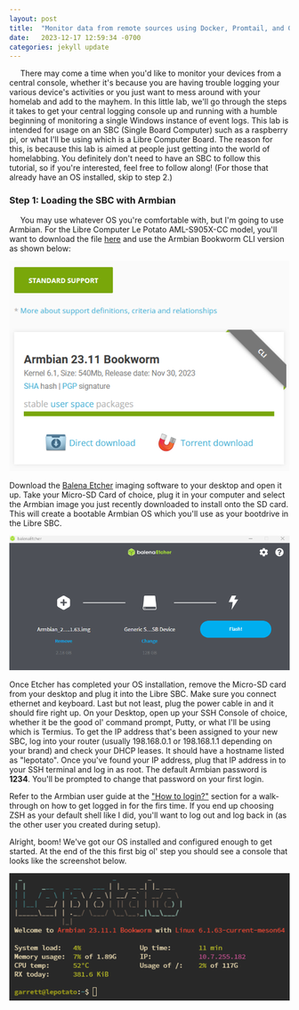 ```yaml
---
layout: post
title:  "Monitor data from remote sources using Docker, Promtail, and Grafana Loki on a Single Board Computer"
date:   2023-12-17 12:59:34 -0700
categories: jekyll update
---
```


&nbsp;&nbsp;&nbsp;&nbsp; There may come a time when you'd like to monitor your devices from a central console, whether it's because you are having trouble logging your various device's activities or you just want to mess around with your homelab and add to the mayhem.  In this little lab, we'll go through the steps it takes to get your central logging console up and running with a humble beginning of monitoring a single Windows instance of event logs.  This lab is intended for usage on an SBC (Single Board Computer) such as a raspberry pi, or what I'll be using which is a Libre Computer Board.  The reason for this, is because this lab is aimed at people just getting into the world of homelabbing.  You definitely don't need to have an SBC to follow this tutorial, so if you're interested, feel free to follow along!  (For those that already have an OS installed, skip to step 2.)

### Step 1: Loading the SBC with Armbian

&nbsp;&nbsp;&nbsp;&nbsp; You may use whatever OS you're comfortable with, but I'm going to use Armbian.  For the Libre Computer Le Potato AML-S905X-CC model, you'll want to download the file [here](https://www.armbian.com/lepotato/) and use the Armbian Bookworm CLI version as shown below:

![Alt](/photos/ArmbianDownload.png "ArmbianDownload")

Download the [Balena Etcher](https://etcher.balena.io/) imaging software to your desktop and open it up.  Take your Micro-SD Card of choice, plug it in your computer and select the Armbian image you just recently downloaded to install onto the SD card.  This will create a bootable Armbian OS which you'll use as your bootdrive in the Libre SBC.

![Alt](/photos/FlashingArmbian.png "FlashingArmbian")

Once Etcher has completed your OS installation, remove the Micro-SD card from your desktop and plug it into the Libre SBC.  Make sure you connect ethernet and keyboard.  Last but not least, plug the power cable in and it should fire right up.  On your Desktop, open up your SSH Console of choice, whether it be the good ol' command prompt, Putty, or what I'll be using which is Termius.  To get the IP address that's been assigned to your new SBC, log into your router (usually 198.168.0.1 or 198.168.1.1 depending on your brand) and check your DHCP leases.  It should have a hostname listed as "lepotato".  Once you've found your IP address, plug that IP address in to your SSH terminal and log in as root.  The default Armbian password is **1234**.  You'll be prompted to change that password on your first login.

Refer to the Armbian user guide at the ["How to login?"](https://docs.armbian.com/User-Guide_Getting-Started/#how-to-login) section for a walk-through on how to get logged in for the firs time.  If you end up choosing ZSH as your default shell like I did, you'll want to log out and log back in (as the other user you created during setup).

Alright, boom!  We've got our OS installed and configured enough to get started.  At the end of the this first big ol' step you should see a console that looks like the screenshot below.

![Alt](/photos/lepotato.png "console")